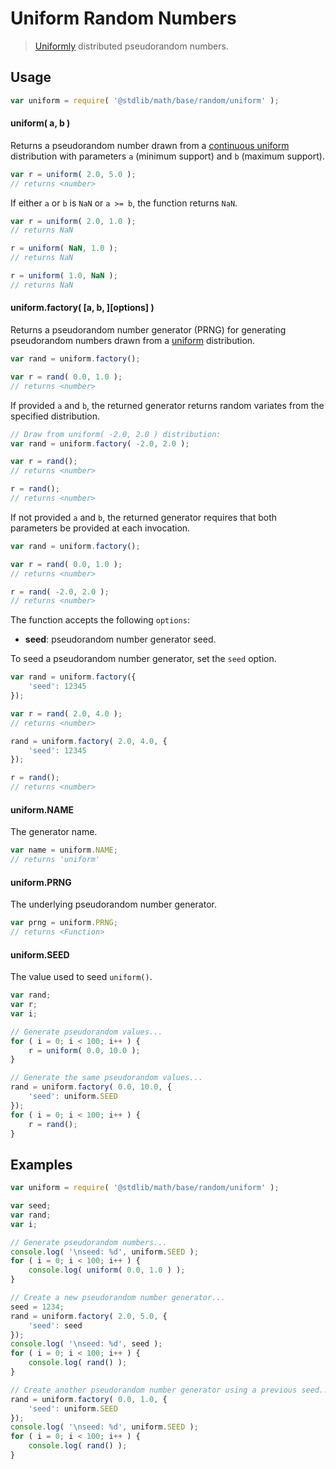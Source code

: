 # Uniform Random Numbers

> [Uniformly][uniform] distributed pseudorandom numbers.


<!-- <usage> -->

## Usage

``` javascript
var uniform = require( '@stdlib/math/base/random/uniform' );
```

#### uniform( a, b )

Returns a pseudorandom number drawn from a [continuous uniform][uniform] distribution with parameters `a` (minimum support) and `b` (maximum support).

``` javascript
var r = uniform( 2.0, 5.0 );
// returns <number>
```

If either `a` or `b` is `NaN` or `a >= b`, the function returns `NaN`.

``` javascript
var r = uniform( 2.0, 1.0 );
// returns NaN

r = uniform( NaN, 1.0 );
// returns NaN

r = uniform( 1.0, NaN );
// returns NaN
```

#### uniform.factory( \[a, b, \]\[options\] )

Returns a pseudorandom number generator (PRNG) for generating pseudorandom numbers drawn from a [uniform][uniform] distribution.

``` javascript
var rand = uniform.factory();

var r = rand( 0.0, 1.0 );
// returns <number>
```

If provided `a` and `b`, the returned generator returns random variates from the specified distribution.

``` javascript
// Draw from uniform( -2.0, 2.0 ) distribution:
var rand = uniform.factory( -2.0, 2.0 );

var r = rand();
// returns <number>

r = rand();
// returns <number>
```

If not provided `a` and `b`, the returned generator requires that both parameters be provided at each invocation.

``` javascript
var rand = uniform.factory();

var r = rand( 0.0, 1.0 );
// returns <number>

r = rand( -2.0, 2.0 );
// returns <number>
```

The function accepts the following `options`:

* __seed__: pseudorandom number generator seed.

To seed a pseudorandom number generator, set the `seed` option.

``` javascript
var rand = uniform.factory({
    'seed': 12345
});

var r = rand( 2.0, 4.0 );
// returns <number>

rand = uniform.factory( 2.0, 4.0, {
    'seed': 12345
});

r = rand();
// returns <number>
```

#### uniform.NAME

The generator name.

``` javascript
var name = uniform.NAME;
// returns 'uniform'
```

#### uniform.PRNG

The underlying pseudorandom number generator.

``` javascript
var prng = uniform.PRNG;
// returns <Function>
```

#### uniform.SEED

The value used to seed `uniform()`.

``` javascript
var rand;
var r;
var i;

// Generate pseudorandom values...
for ( i = 0; i < 100; i++ ) {
    r = uniform( 0.0, 10.0 );
}

// Generate the same pseudorandom values...
rand = uniform.factory( 0.0, 10.0, {
    'seed': uniform.SEED
});
for ( i = 0; i < 100; i++ ) {
    r = rand();
}
```

<!-- </usage> -->


<!-- <examples> -->

## Examples

``` javascript
var uniform = require( '@stdlib/math/base/random/uniform' );

var seed;
var rand;
var i;

// Generate pseudorandom numbers...
console.log( '\nseed: %d', uniform.SEED );
for ( i = 0; i < 100; i++ ) {
    console.log( uniform( 0.0, 1.0 ) );
}

// Create a new pseudorandom number generator...
seed = 1234;
rand = uniform.factory( 2.0, 5.0, {
    'seed': seed
});
console.log( '\nseed: %d', seed );
for ( i = 0; i < 100; i++ ) {
    console.log( rand() );
}

// Create another pseudorandom number generator using a previous seed...
rand = uniform.factory( 0.0, 1.0, {
    'seed': uniform.SEED
});
console.log( '\nseed: %d', uniform.SEED );
for ( i = 0; i < 100; i++ ) {
    console.log( rand() );
}
```

<!-- </examples> -->


<!-- <links> -->

[uniform]: https://en.wikipedia.org/wiki/Uniform_distribution_%28continuous%29

<!-- </links> -->
